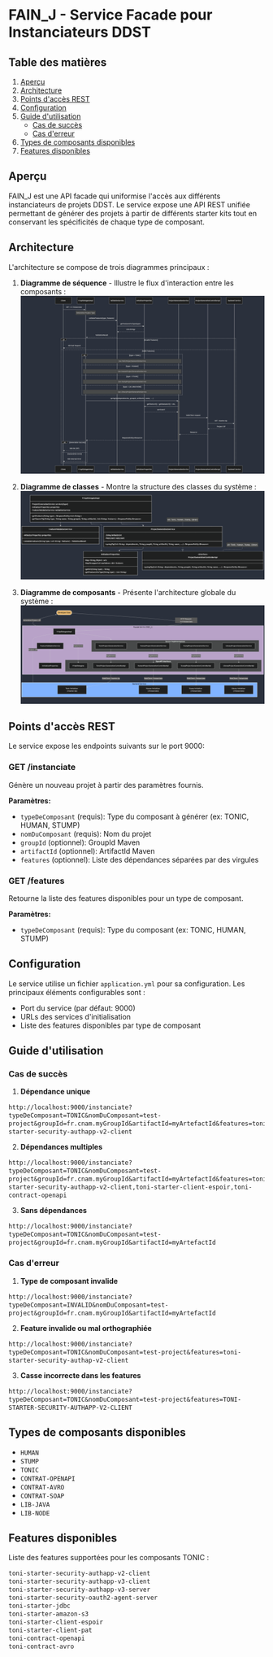 # FAIN_J - Service Facade pour Instanciateurs DDST

## Table des matières
1. [Aperçu](#aperçu)
2. [Architecture](#architecture)
3. [Points d'accès REST](#points-daccès-rest)
4. [Configuration](#configuration)
5. [Guide d'utilisation](#guide-dutilisation)
    - [Cas de succès](#cas-de-succès)
    - [Cas d'erreur](#cas-derreur)
6. [Types de composants disponibles](#types-de-composants-disponibles)
7. [Features disponibles](#features-disponibles)

## Aperçu

FAIN_J est une API facade qui uniformise l'accès aux différents instanciateurs de projets DDST. Le service expose une API REST unifiée permettant de générer des projets à partir de différents starter kits tout en conservant les spécificités de chaque type de composant.

## Architecture

L'architecture se compose de trois diagrammes principaux :

1. **Diagramme de séquence** - Illustre le flux d'interaction entre les composants :
   ![Diagramme de séquence](/src/main/resources/diagrams/sequence-diagram.png)

2. **Diagramme de classes** - Montre la structure des classes du système :
   ![Diagramme de classes](/src/main/resources/diagrams/class-diagram.png)

3. **Diagramme de composants** - Présente l'architecture globale du système :
   ![Diagramme de composants](/src/main/resources/diagrams/component-diagram.png)

## Points d'accès REST

Le service expose les endpoints suivants sur le port 9000:

### GET /instanciate
Génère un nouveau projet à partir des paramètres fournis.

**Paramètres:**
- `typeDeComposant` (requis): Type du composant à générer (ex: TONIC, HUMAN, STUMP)
- `nomDuComposant` (requis): Nom du projet
- `groupId` (optionnel): GroupId Maven
- `artifactId` (optionnel): ArtifactId Maven
- `features` (optionnel): Liste des dépendances séparées par des virgules

### GET /features
Retourne la liste des features disponibles pour un type de composant.

**Paramètres:**
- `typeDeComposant` (requis): Type du composant (ex: TONIC, HUMAN, STUMP)

## Configuration

Le service utilise un fichier `application.yml` pour sa configuration. Les principaux éléments configurables sont :
- Port du service (par défaut: 9000)
- URLs des services d'initialisation
- Liste des features disponibles par type de composant

## Guide d'utilisation

### Cas de succès

1. **Dépendance unique**
```
http://localhost:9000/instanciate?typeDeComposant=TONIC&nomDuComposant=test-project&groupId=fr.cnam.myGroupId&artifactId=myArtefactId&features=toni-starter-security-authapp-v2-client
```

2. **Dépendances multiples**
```
http://localhost:9000/instanciate?typeDeComposant=TONIC&nomDuComposant=test-project&groupId=fr.cnam.myGroupId&artifactId=myArtefactId&features=toni-starter-security-authapp-v2-client,toni-starter-client-espoir,toni-contract-openapi
```

3. **Sans dépendances**
```
http://localhost:9000/instanciate?typeDeComposant=TONIC&nomDuComposant=test-project&groupId=fr.cnam.myGroupId&artifactId=myArtefactId
```

### Cas d'erreur

1. **Type de composant invalide**
```
http://localhost:9000/instanciate?typeDeComposant=INVALID&nomDuComposant=test-project&groupId=fr.cnam.myGroupId&artifactId=myArtefactId
```

2. **Feature invalide ou mal orthographiée**
```
http://localhost:9000/instanciate?typeDeComposant=TONIC&nomDuComposant=test-project&features=toni-starter-security-authap-v2-client
```

3. **Casse incorrecte dans les features**
```
http://localhost:9000/instanciate?typeDeComposant=TONIC&nomDuComposant=test-project&features=TONI-STARTER-SECURITY-AUTHAPP-V2-CLIENT
```

## Types de composants disponibles

- `HUMAN`
- `STUMP`
- `TONIC`
- `CONTRAT-OPENAPI`
- `CONTRAT-AVRO`
- `CONTRAT-SOAP`
- `LIB-JAVA`
- `LIB-NODE`

## Features disponibles

Liste des features supportées pour les composants TONIC :

```
toni-starter-security-authapp-v2-client
toni-starter-security-authapp-v3-client
toni-starter-security-authapp-v3-server
toni-starter-security-oauth2-agent-server
toni-starter-jdbc
toni-starter-amazon-s3
toni-starter-client-espoir
toni-starter-client-pat
toni-contract-openapi
toni-contract-avro
```